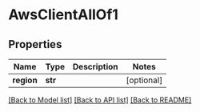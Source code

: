 # AwsClientAllOf1

## Properties
Name | Type | Description | Notes
------------ | ------------- | ------------- | -------------
**region** | **str** |  | [optional] 

[[Back to Model list]](../README.md#documentation-for-models) [[Back to API list]](../README.md#documentation-for-api-endpoints) [[Back to README]](../README.md)


